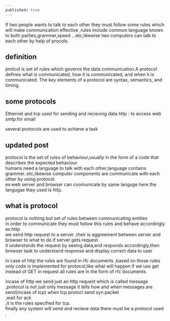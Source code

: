 ```yaml
---
published: true
---
```

If two people wants to talk to each other they must follow some rules which will make  communication  effective ,rules include  common language known to both parties,grammer,speed ...etc,likewise two computers can talk to each other by help of procols.

## definition
protcol is set of rules which governs the data communication.A protocol defines what is communicated, how it is communicated, and when
it is communicated. The key elements of a protocol are syntax, semantics, and timing.



## some protocols
Ethernet and tcp used for sending and recieving data
http : to access web
smtp:for email

several protocols are used to achieve a task

## updated post
protocol is the set of rules of behaviour,usually in the form of a code that describes the expected behaviour<br>
humans need a language to talk with each other,language contains grammer..etc,likewise computer components are communicate with each other by using protocol.<br>
ex:web server and browser can coomunicate by same languge here the langugae they used is http.<br>

## what is protocol
protocol is nothing but set of rules between communicating entities <br>
in order to communicate they must follow this rules and behave accordingly<br>
ex:http<br>
we send http request to a server ,their is aggreement between server and browser to what to do if server gets request<br>
it understands the request by seeing data,and responds accordingly,then browser task to understand response and display correct data to user

in case of http the rules are found in rfc documents ,based on those rules only code is implemented for protocol,like what will happen if we use get instead of GET in request all rules are in the form of rfc documents.

incase of http we send just an http request which is called message ,protocol is not just only message it tells how and when messages
are send(incase of tcp)
when tcp protocl send syn packet<br>,wait for ack <br> ,it is the rules specified for tcp.<br>
finally any system will send and recieve data there must be a protocol used .





